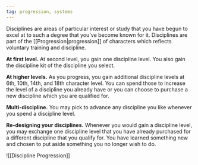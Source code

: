 ```yaml
---
tag: progression, systems
---
```

Disciplines are areas of particular interest or study that you have begun to excel at to such a degree that you've become known for it. Disciplines are part of the [[Progression|progression]] of characters which reflects voluntary training and discipline.

**At first level.** At second level, you gain one discipline level. You also gain the discipline kit of the discipline you select.

**At higher levels.** As you progress, you gain additional discipline levels at 6th, 10th, 14th, and 18th character level. You can spend those to increase the level of a discipline you already have or you can choose to purchase a new discipline which you are qualified for.

**Multi-discipline.** You may pick to advance any discipline you like whenever you spend a discipline level.

**Re-designing your disciplines.** Whenever you would gain a discipline level, you may exchange one discipline level that you have already purchased for a different discipline that you qualify for. You have learned something new and chosen to put aside something you no longer wish to do.

![[Discipline Progression]]